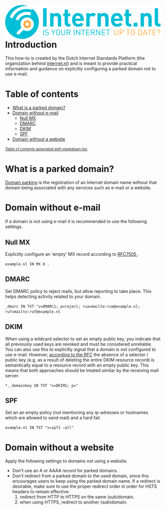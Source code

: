 <img align="right" src="images/logo-internetnl-en.svg">

# Introduction
This how-to is created by the Dutch Internet Standards Platform (the organization behind [internet.nl](https://internet.nl)) and is meant to provide practical information and guidance on explicitly configuring a parked domain not to use e-mail.

# Table of contents
- [What is a parked domain?](#what-is-a-parked-domain-)
- [Domain without e-mail](#domain-without-e-mail)
  * [Null MX](#null-mx)
  * [DMARC](#dmarc)
  * [DKIM](#dkim)
  * [SPF](#spf)
- [Domain without a website](#domain-without-a-website)

<small><i><a href='http://ecotrust-canada.github.io/markdown-toc/'>Table of contents generated with markdown-toc</a></i></small>

# What is a parked domain?
[Domain parking](https://en.wikipedia.org/wiki/Domain_parking) is the registration of an Internet domain name without that domain being associated with any services such as e-mail or a website. 

# Domain without e-mail
If a domain is not using e-mail it is recommended to use the following settings.

## Null MX
Explicitly configure an 'empty' MX record according to [RFC7505 ](https://tools.ietf.org/html/rfc7505). 

`example.nl IN MX 0 .`

## DMARC
Set DMARC policy to reject mails, but allow reporting to take place. This helps detecting activity related to your domain.

`_dmarc IN TXT "v=DMARC1; p=reject; rua=mailto:rua@example.nl; ruf=mailto:ruf@example.nl`

## DKIM
When using a wildcard selector to set an empty public key, you indicate that all previously used keys are revoked and must be considered unreliable. You can also use this to explicitly signal that a domain is not configured to use e-mail. However, [according to the RFC](https://tools.ietf.org/html/rfc6376#section-6.1.2) the absence of a selector / public key (e.g. as a result of deleting the entire DKIM resource record) is semantically equal to a resource record with an empty public key. This means that both approaches should be treated similar by the receiving mail server.

`*._domainkey IN TXT "v=DKIM1; p="`

## SPF
Set an an empty policy (not mentioning any ip-adresses or hostnames which are allowed to send mail) and a hard fail.

`example.nl IN TXT "v=spf1 –all"`
 
# Domain without a website
Apply the following settings to domains not using a website.

* Don't use an A or AAAA record for parked domains.
* Don't redirect from a parked domain to the used domain, since this encourages users to keep using the parked domain name. If a redirect is desirable, make sure to use the proper redirect order in order for HSTS headers to remain effective: 
    1. redirect from HTTP to HTTPS on the same (sub)domain.
    2. when using HTTPS, redirect to another (sub)domain.

